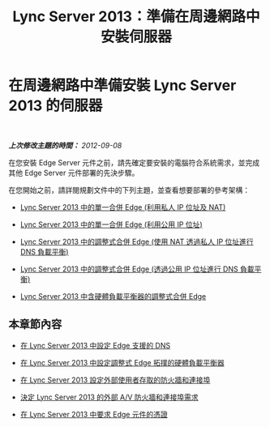 ﻿---
title: Lync Server 2013：準備在周邊網路中安裝伺服器
TOCTitle: 準備在周邊網路中安裝伺服器
ms:assetid: 5e6c457a-f964-4ef7-a709-97abda9c673a
ms:mtpsurl: https://technet.microsoft.com/zh-tw/library/Gg398416(v=OCS.15)
ms:contentKeyID: 49291061
ms.date: 08/10/2015
mtps_version: v=OCS.15
ms.translationtype: HT
---

# 在周邊網路中準備安裝 Lync Server 2013 的伺服器

 

_**上次修改主題的時間：** 2012-09-08_

在您安裝 Edge Server 元件之前，請先確定要安裝的電腦符合系統需求，並完成其他 Edge Server 元件部署的先決步驟。

在您開始之前，請詳閱規劃文件中的下列主題，並查看想要部署的參考架構：

  - [Lync Server 2013 中的單一合併 Edge (利用私人 IP 位址及 NAT)](lync-server-2013-single-consolidated-edge-with-private-ip-addresses-and-nat.md)

  - [Lync Server 2013 中的單一合併 Edge (利用公用 IP 位址)](lync-server-2013-single-consolidated-edge-with-public-ip-addresses.md)

  - [Lync Server 2013 中的調整式合併 Edge (使用 NAT 透過私人 IP 位址進行 DNS 負載平衡)](lync-server-2013-scaled-consolidated-edge-dns-load-balancing-with-private-ip-addresses-using-nat.md)

  - [Lync Server 2013 中的調整式合併 Edge (透過公用 IP 位址進行 DNS 負載平衡)](lync-server-2013-scaled-consolidated-edge-dns-load-balancing-with-public-ip-addresses.md)

  - [Lync Server 2013 中含硬體負載平衡器的調整式合併 Edge](lync-server-2013-scaled-consolidated-edge-with-hardware-load-balancers.md)

## 本章節內容

  - [在 Lync Server 2013 中設定 Edge 支援的 DNS](lync-server-2013-configure-dns-for-edge-support.md)

  - [在 Lync Server 2013 中設定調整式 Edge 拓撲的硬體負載平衡器](lync-server-2013-set-up-hardware-load-balancers-for-scaled-edge-topologies.md)

  - [在 Lync Server 2013 設定外部使用者存取的防火牆和連接埠](lync-server-2013-configure-firewalls-and-ports-for-external-user-access.md)

  - [決定 Lync Server 2013 的外部 A/V 防火牆和連接埠需求](lync-server-2013-determine-external-a-v-firewall-and-port-requirements.md)

  - [在 Lync Server 2013 中要求 Edge 元件的憑證](lync-server-2013-request-certificates-for-edge-components.md)

